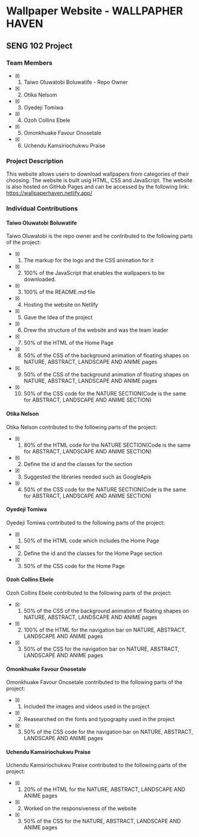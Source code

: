 # Wallpaper Website - WALLPAPHER HAVEN

## SENG 102 Project

### Team Members

- [x] 1. Taiwo Oluwatobi Boluwatife - Repo Owner
- [x] 2. Otika Nelsom
- [x] 3. Oyedeji Tomiwa
- [x] 4. Ozoh Collins Ebele
- [x] 5. Omonkhuake Favour Onosetale
- [x] 6. Uchendu Kamsiriochukwu Praise

### Project Description

This website allows users to download wallpapers from categories of their choosing. The website is built usig HTML, CSS and JavaScript. The website is also hosted on GitHub Pages and can be accessed by the following link: <https://wallpaperhaven.netlify.app/>

### Individual Contributions

#### Taiwo Oluwatobi Boluwatife

Taiwo Oluwatobi is the repo owner and he contributed to the following parts of the project:

- [x] 1. The markup for the logo and the CSS animation for it
- [x] 2. 100% of the JavaScript that enables the wallpapers to be downloaded.
- [x] 3. 100% of the README.md file
- [x] 4. Hosting the website on Netlify
- [x] 5. Gave the Idea of the project
- [x] 6. Drew the structure of the website and was the team leader
- [x] 7. 50% of the HTML of the Home Page
- [x] 8.  50% of the CSS of the background animation of floating shapes on NATURE, ABSTRACT, LANDSCAPE AND ANIME pages
- [x] 9.  50% of the CSS of the background animation of floating shapes on NATURE, ABSTRACT, LANDSCAPE AND ANIME pages
- [x] 10. 50% of the CSS code for the NATURE SECTION(Code is the same for ABSTRACT, LANDSCAPE AND ANIME SECTION)



#### Otika Nelson

Otika Nelson contributed to the following parts of the project:

- [x] 1. 80% of the HTML code for the NATURE SECTION(Code is the same for ABSTRACT, LANDSCAPE AND ANIME SECTION)
- [x] 2. Define the id and the classes for the section
- [x] 3. Suggested the libraries needed such as GoogleApis
- [x] 4. 50% of the CSS code for the NATURE SECTION(Code is the same for ABSTRACT, LANDSCAPE AND ANIME SECTION)

#### Oyedeji Tomiwa

Oyedeji Tomiwa contributed to the following parts of the project:

- [x] 1. 50% of the HTML code which includes the Home Page
- [x] 2. Define the id and the classes for the Home Page section
- [x] 3. 50% of the CSS code for the Home Page

#### Ozoh Collins Ebele

Ozoh Collins Ebele contributed to the following parts of the project:

- [x] 1. 50% of the CSS of the background animation of floating shapes on NATURE, ABSTRACT, LANDSCAPE AND ANIME pages
- [x] 2. 100% of the HTML for the navigation bar on NATURE, ABSTRACT, LANDSCAPE AND ANIME pages
- [x] 3. 50% of the CSS for the navigation bar on NATURE, ABSTRACT, LANDSCAPE AND ANIME pages

#### Omonkhuake Favour Onosetale
Omonkhuake Favour Onosetale contributed to the following parts of the project:

- [x] 1. Included the images and videos used in the project
- [x] 2. Reasearched on the fonts and typography used in the project
- [x] 3. 50% of the CSS code for the navigation bar on NATURE, ABSTRACT, LANDSCAPE AND ANIME pages

#### Uchendu Kamsiriochukwu Praise

Uchendu Kamsiriochukwu Praise contributed to the following parts of the project:

- [x] 1. 20% of the HTML for the NATURE, ABSTRACT, LANDSCAPE AND ANIME pages
- [x] 2. Worked on the responsiveness of the website
- [x] 3. 50% of the CSS for the NATURE, ABSTRACT, LANDSCAPE AND ANIME pages